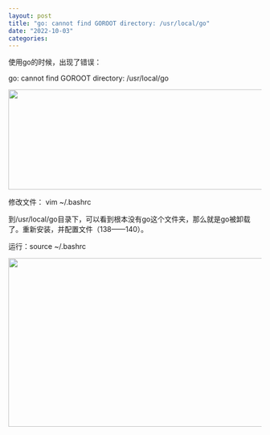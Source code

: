 ```yaml
---
layout: post
title: "go: cannot find GOROOT directory: /usr/local/go"
date: "2022-10-03"
categories: 
---
```

<p>使用go的时候，出现了错误：</p>
<p>go: cannot find GOROOT directory: /usr/local/go</p>
<p><img height="199" src="/uploads/ckeditor/pictures/520/image-20221003161841-2.png" width="1157" /></p>
<p>修改文件： vim ~/.bashrc</p>
<p>到/usr/local/go目录下，可以看到根本没有go这个文件夹，那么就是go被卸载了。重新安装，并配置文件（138&mdash;&mdash;140）。</p>
<p>运行：source ~/.bashrc</p>
<p><img height="335" src="/uploads/ckeditor/pictures/519/image-20221003161738-1.png" width="1161" /></p>
